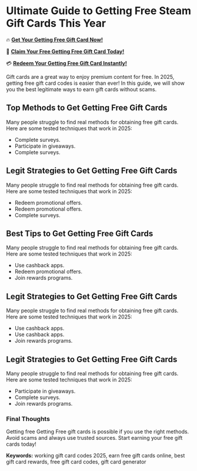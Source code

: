 # Ultimate Guide to Getting Free Steam Gift Cards This Year

🔥 **[Get Your Getting Free Gift Card Now!](https://www.apkhub.site/)**  

🎁 **[Claim Your Free Getting Free Gift Card Today!](https://www.apkhub.site/)**  

💳 **[Redeem Your Getting Free Gift Card Instantly!](https://www.apkhub.site/)**  

Gift cards are a great way to enjoy premium content for free. In 2025, getting free gift card codes is easier than ever! In this guide, we will show you the best legitimate ways to earn gift cards without scams.

## Top Methods to Get Getting Free Gift Cards

Many people struggle to find real methods for obtaining free gift cards. Here are some tested techniques that work in 2025:

- Complete surveys.
- Participate in giveaways.
- Complete surveys.

## Legit Strategies to Get Getting Free Gift Cards

Many people struggle to find real methods for obtaining free gift cards. Here are some tested techniques that work in 2025:

- Redeem promotional offers.
- Redeem promotional offers.
- Complete surveys.

## Best Tips to Get Getting Free Gift Cards

Many people struggle to find real methods for obtaining free gift cards. Here are some tested techniques that work in 2025:

- Use cashback apps.
- Redeem promotional offers.
- Join rewards programs.

## Legit Strategies to Get Getting Free Gift Cards

Many people struggle to find real methods for obtaining free gift cards. Here are some tested techniques that work in 2025:

- Use cashback apps.
- Use cashback apps.
- Join rewards programs.

## Legit Strategies to Get Getting Free Gift Cards

Many people struggle to find real methods for obtaining free gift cards. Here are some tested techniques that work in 2025:

- Participate in giveaways.
- Complete surveys.
- Join rewards programs.

### Final Thoughts

Getting free Getting Free gift cards is possible if you use the right methods. Avoid scams and always use trusted sources. Start earning your free gift cards today!

**Keywords:** working gift card codes 2025, earn free gift cards online, best gift card rewards, free gift card codes, gift card generator
